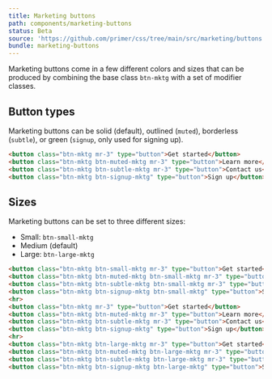 ```yaml
---
title: Marketing buttons
path: components/marketing-buttons
status: Beta
source: 'https://github.com/primer/css/tree/main/src/marketing/buttons'
bundle: marketing-buttons
---
```


Marketing buttons come in a few different colors and sizes that can be produced by combining the base class `btn-mktg` with a set of modifier classes.

## Button types

Marketing buttons can be solid (default), outlined (`muted`), borderless (`subtle`), or green (`signup`, only used for signing up).

```html live
<button class="btn-mktg mr-3" type="button">Get started</button>
<button class="btn-mktg btn-muted-mktg mr-3" type="button">Learn more</button>
<button class="btn-mktg btn-subtle-mktg mr-3" type="button">Contact us</button>
<button class="btn-mktg btn-signup-mktg" type="button">Sign up</button>
```

## Sizes

Marketing buttons can be set to three different sizes:

- Small: `btn-small-mktg`
- Medium (default)
- Large: `btn-large-mktg`

```html live
<button class="btn-mktg btn-small-mktg mr-3" type="button">Get started</button>
<button class="btn-mktg btn-muted-mktg btn-small-mktg mr-3" type="button">Learn more</button>
<button class="btn-mktg btn-subtle-mktg btn-small-mktg mr-3" type="button">Contact us</button>
<button class="btn-mktg btn-signup-mktg btn-small-mktg" type="button">Sign up</button>
<hr>
<button class="btn-mktg mr-3" type="button">Get started</button>
<button class="btn-mktg btn-muted-mktg mr-3" type="button">Learn more</button>
<button class="btn-mktg btn-subtle-mktg mr-3" type="button">Contact us</button>
<button class="btn-mktg btn-signup-mktg" type="button">Sign up</button>
<hr>
<button class="btn-mktg btn-large-mktg mr-3" type="button">Get started</button>
<button class="btn-mktg btn-muted-mktg btn-large-mktg mr-3" type="button">Learn more</button>
<button class="btn-mktg btn-subtle-mktg btn-large-mktg mr-3" type="button">Contact us</button>
<button class="btn-mktg btn-signup-mktg btn-large-mktg" type="button">Sign up</button>
```
